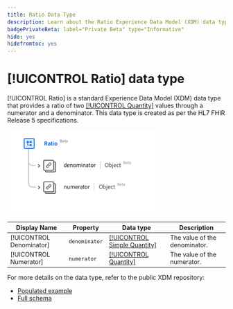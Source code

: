 ```yaml
---
title: Ratio Data Type
description: Learn about the Ratio Experience Data Model (XDM) data type.
badgePrivateBeta: label="Private Beta" type="Informative"
hide: yes
hidefromtoc: yes
---
```

# [!UICONTROL Ratio] data type

[!UICONTROL Ratio] is a standard Experience Data Model (XDM) data type that provides a ratio of two [[!UICONTROL Quantity]](../healthcare/quantity.md) values through a numerator and a denominator. This data type is created as per the HL7 FHIR Release 5 specifications.

![Ratio data type structure](../../images/data-types/healthcare/ratio.png)

| Display Name | Property | Data type | Description |
| --- | --- | --- | --- |
| [!UICONTROL Denominator] | `denominator` | [[!UICONTROL Simple Quantity]](../healthcare/simple-quantity.md) | The value of the denominator. |
| [!UICONTROL Numerator] | `numerator` | [[!UICONTROL Quantity]](../healthcare/quantity.md) | The value of the numerator. |

For more details on the data type, refer to the public XDM repository:

* [Populated example](https://github.com/adobe/xdm/blob/master/extensions/industry/healthcare/fhir/datatypes/ratio.example.1.json)
* [Full schema](https://github.com/adobe/xdm/blob/master/extensions/industry/healthcare/fhir/datatypes/ratio.schema.json)
